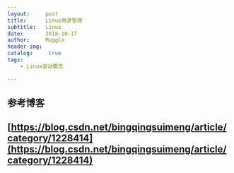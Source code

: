 ```yaml
---
layout:     post
title:      Linux电源管理
subtitle:   Linux
date:       2018-10-17
author:     Muggle
header-img:
catalog: 	 true
tags:
    - Linux驱动概念

---
```


## 参考博客 ##
## [https://blog.csdn.net/bingqingsuimeng/article/category/1228414](https://blog.csdn.net/bingqingsuimeng/article/category/1228414) ##